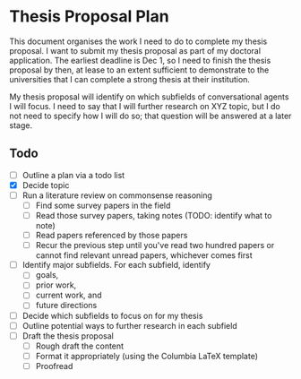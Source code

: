 # Thesis Proposal Plan

This document organises the work I need to do to complete my thesis proposal.
I want to submit my thesis proposal as part of my doctoral application.
The earliest deadline is Dec 1, so I need to finish the thesis proposal by then, at lease to an extent sufficient to demonstrate to the universities that I can complete a strong thesis at their institution.

My thesis proposal will identify on which subfields of conversational agents I will focus.
I need to say that I will further research on XYZ topic, but I do not need to specify how I will do so; that question will be answered at a later stage.

## Todo

- [ ] Outline a plan via a todo list
- [x] Decide topic
- [ ] Run a literature review on commonsense reasoning
	- [ ] Find some survey papers in the field
	- [ ] Read those survey papers, taking notes (TODO: identify what to note)
	- [ ] Read papers referenced by those papers
	- [ ] Recur the previous step until you've read two hundred papers or cannot find relevant unread papers, whichever comes first
- [ ] Identify major subfields. For each subfield, identify
	- [ ] goals,
	- [ ] prior work,
	- [ ] current work, and
	- [ ] future directions
- [ ] Decide which subfields to focus on for my thesis
- [ ] Outline potential ways to further research in each subfield
- [ ] Draft the thesis proposal
	- [ ] Rough draft the content
	- [ ] Format it appropriately (using the Columbia LaTeX template)
	- [ ] Proofread